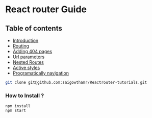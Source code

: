 # React router Guide


## Table of contents

- [Introduction](https://reactgo.com/reactrouter/introduction/)
- [Routing](https://reactgo.com/reactrouter/routing/)
- [Adding 404 pages](https://reactgo.com/reactrouter/adding404pages/)
- [Url parameters](https://reactgo.com/reactrouter/urlparameters/)
- [Nested Routes](https://reactgo.com/reactrouter/nestedrouting/)
- [Active styles](https://reactgo.com/reactrouter/navlink/)
- [Programatically navigation](https://reactgo.com/reactrouter/programaticallynavigation/)



```sh
git clone git@github.com:saigowthamr/Reactrouter-tutorials.git
```

### How to Install ?

```
npm install
npm start
```